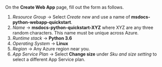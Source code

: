 On the **Create Web App** page, fill out the form as follows.

1. *Resource Group* &rarr; Select *Create new* and use a name of **msdocs-python-webapp-quickstart**.
1. *Name* &rarr; **msdocs-python-quickstart-XYZ** where XYZ are any three random characters. This name must be unique across Azure.
1. *Runtime stack* &rarr; **Python 3.6**
1. *Operating System* &rarr; **Linux**
1. *Region* &rarr; Any Azure region near you.
1. *App Service Plan* &rarr; Select **Change size** under *Sku and size setting* to select a different App Service plan.